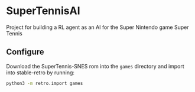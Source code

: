 # SuperTennisAI

Project for building a RL agent as an AI for the Super Nintendo game Super Tennis

## Configure

Download the SuperTennis-SNES rom into the `games` directory and import into stable-retro by running:

```bash
python3 -m retro.import games
```